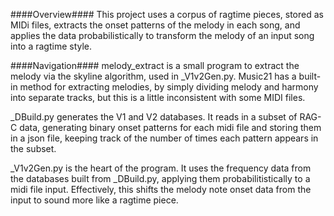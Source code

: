 ####Overview####
This project uses a corpus of ragtime pieces, stored as MIDi files, extracts the onset patterns of the melody in each song, 
and applies the data probabilistically to transform the melody of an input song into a ragtime style.

####Navigation####
melody_extract is a small program to extract the melody via the skyline algorithm, used in _V1v2Gen.py. Music21 has a built-in
method for extracting melodies, by simply dividing melody and harmony into separate tracks, but this is a little inconsistent
with some MIDI files.

_DBuild.py generates the V1 and V2 databases. It reads in a subset of RAG-C data, generating binary onset patterns for each
midi file and storing them in a json file, keeping track of the number of times each pattern appears in the subset.

_V1v2Gen.py is the heart of the program. It uses the frequency data from the databases built from _DBuild.py, applying them
probabilitistically to a midi file input. Effectively, this shifts the melody note onset data from the input to sound more 
like a ragtime piece.

